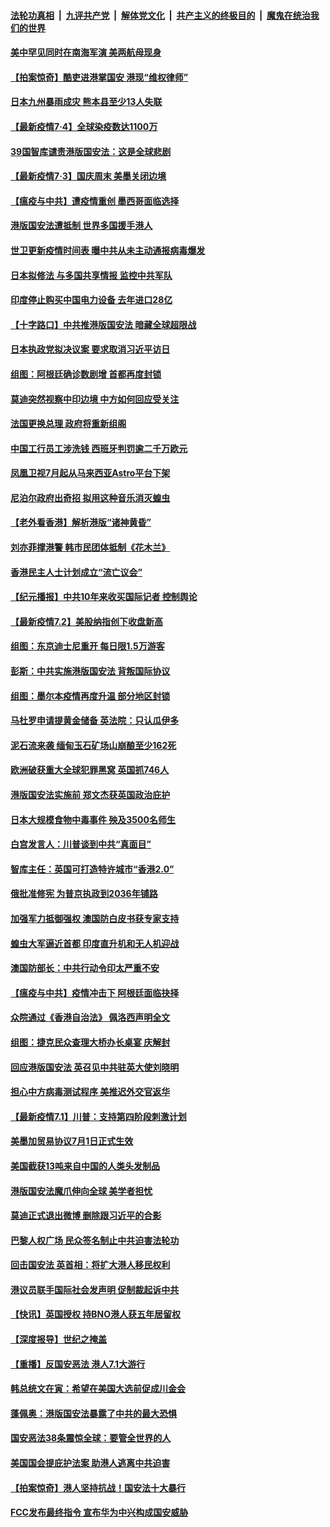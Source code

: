 

####  [法轮功真相](../../../../basic/blob/master/README.md?t=07042331) &nbsp;|&nbsp; [九评共产党](../../../../9ping.md/blob/master/README.md?t=07042331) &nbsp;|&nbsp; [解体党文化](../../../../jtdwh.md/blob/master/README.md?t=07042331)  &nbsp;|&nbsp; [共产主义的终极目的](../../../../gczydzjmd.md/blob/master/README.md?t=07042331) &nbsp;|&nbsp; [魔鬼在统治我们的世界](../../../../mgztzwmdsj.md/blob/master/README.md?t=07042331) 

#### [美中罕见同时在南海军演 美两航母现身](../pages/nsc418/n12232618.md?t=07042331) 

#### [【拍案惊奇】酷吏进港掌国安 港现“维权律师”](../pages/nsc418/n12231629.md?t=07042331) 

#### [日本九州暴雨成灾 熊本县至少13人失联](../pages/nsc418/n12232227.md?t=07042331) 

#### [【最新疫情7·4】全球染疫数达1100万](../pages/nsc418/n12231687.md?t=07042331) 

#### [39国智库谴责港版国安法：这是全球悲剧](../pages/nsc418/n12231267.md?t=07042331) 

#### [【最新疫情7·3】国庆周末 美墨关闭边境](../pages/nsc418/n12229080.md?t=07042331) 

#### [【瘟疫与中共】遭疫情重创 墨西哥面临选择](../pages/nsc418/n12229138.md?t=07042331) 

#### [港版国安法遭抵制 世界多国援手港人](../pages/nsc418/n12230835.md?t=07042331) 

#### [世卫更新疫情时间表 曝中共从未主动通报病毒爆发](../pages/nsc418/n12230942.md?t=07042331) 

#### [日本拟修法 与多国共享情报 监控中共军队](../pages/nsc418/n12230926.md?t=07042331) 

#### [印度停止购买中国电力设备 去年进口28亿](../pages/nsc418/n12230757.md?t=07042331) 

#### [【十字路口】中共推港版国安法 暗藏全球超限战](../pages/nsc418/n12229018.md?t=07042331) 

#### [日本执政党拟决议案 要求取消习近平访日](../pages/nsc418/n12230749.md?t=07042331) 

#### [组图：阿根廷确诊数剧增 首都再度封锁](../pages/nsc418/n12229774.md?t=07042331) 

#### [莫迪突然视察中印边境 中方如何回应受关注](../pages/nsc418/n12230232.md?t=07042331) 

#### [法国更换总理 政府将重新组阁](../pages/nsc418/n12229954.md?t=07042331) 

#### [中国工行员工涉洗钱 西班牙判罚逾二千万欧元](../pages/nsc418/n12229905.md?t=07042331) 

#### [凤凰卫视7月起从马来西亚Astro平台下架](../pages/nsc418/n12229766.md?t=07042331) 

#### [尼泊尔政府出奇招 拟用这种音乐消灭蝗虫](../pages/nsc418/n12229649.md?t=07042331) 

#### [【老外看香港】解析港版“诸神黄昏”](../pages/nsc418/n12228990.md?t=07042331) 

#### [刘亦菲撑港警 韩市民团体抵制《花木兰》](../pages/nsc418/n12226849.md?t=07042331) 

#### [香港民主人士计划成立“流亡议会”](../pages/nsc418/n12228680.md?t=07042331) 

#### [【纪元播报】中共10年来收买国际记者 控制舆论](../pages/nsc418/n12228144.md?t=07042331) 

#### [【最新疫情7.2】美股纳指创下收盘新高](../pages/nsc418/n12225896.md?t=07042331) 

#### [组图：东京迪士尼重开 每日限1.5万游客](../pages/nsc418/n12226855.md?t=07042331) 

#### [彭斯：中共实施港版国安法 背叛国际协议](../pages/nsc418/n12228135.md?t=07042331) 

#### [组图：墨尔本疫情再度升温 部分地区封锁](../pages/nsc418/n12227665.md?t=07042331) 

#### [马杜罗申请提黄金储备 英法院：只认瓜伊多](../pages/nsc418/n12227983.md?t=07042331) 

#### [泥石流来袭 缅甸玉石矿场山崩酿至少162死](../pages/nsc418/n12227900.md?t=07042331) 

#### [欧洲破获重大全球犯罪黑窝 英国抓746人](../pages/nsc418/n12227970.md?t=07042331) 

#### [港版国安法实施前 郑文杰获英国政治庇护](../pages/nsc418/n12227896.md?t=07042331) 

#### [日本大规模食物中毒事件 殃及3500名师生](../pages/nsc418/n12227855.md?t=07042331) 

#### [白宫发言人：川普谈到中共“真面目”](../pages/nsc418/n12227638.md?t=07042331) 

#### [智库主任：英国可打造特许城市“香港2.0”](../pages/nsc418/n12227010.md?t=07042331) 

#### [俄批准修宪 为普京执政到2036年铺路](../pages/nsc418/n12226978.md?t=07042331) 

#### [加强军力抵御强权 澳国防白皮书获专家支持](../pages/nsc418/n12226240.md?t=07042331) 

#### [蝗虫大军逼近首都 印度直升机和无人机迎战](../pages/nsc418/n12226447.md?t=07042331) 

#### [澳国防部长：中共行动令印太严重不安](../pages/nsc418/n12226619.md?t=07042331) 

#### [【瘟疫与中共】疫情冲击下 阿根廷面临抉择](../pages/nsc418/n12226223.md?t=07042331) 

#### [众院通过《香港自治法》 佩洛西声明全文](../pages/nsc418/n12226260.md?t=07042331) 

#### [组图：捷克民众查理大桥办长桌宴 庆解封](../pages/nsc418/n12223990.md?t=07042331) 

#### [回应港版国安法 英召见中共驻英大使刘晓明](../pages/nsc418/n12225641.md?t=07042331) 

#### [担心中方病毒测试程序 美推迟外交官返华](../pages/nsc418/n12225504.md?t=07042331) 

#### [【最新疫情7.1】川普：支持第四阶段刺激计划](../pages/nsc418/n12223137.md?t=07042331) 

#### [美墨加贸易协议7月1日正式生效](../pages/nsc418/n12225352.md?t=07042331) 

#### [美国截获13吨来自中国的人类头发制品](../pages/nsc418/n12225251.md?t=07042331) 

#### [港版国安法魔爪伸向全球 美学者担忧](../pages/nsc418/n12225012.md?t=07042331) 

#### [莫迪正式退出微博 删除跟习近平的合影](../pages/nsc418/n12225068.md?t=07042331) 

#### [巴黎人权广场 民众签名制止中共迫害法轮功](../pages/nsc418/n12221674.md?t=07042331) 

#### [回击国安法 英首相：将扩大港人移民权利](../pages/nsc418/n12224764.md?t=07042331) 

#### [港议员联手国际社会发声明 促制裁起诉中共](../pages/nsc418/n12224652.md?t=07042331) 

#### [【快讯】英国授权 持BNO港人获五年居留权](../pages/nsc418/n12224889.md?t=07042331) 

#### [【深度报导】世纪之掩盖](../pages/nsc418/n12223498.md?t=07042331) 

#### [【重播】反国安恶法 港人7.1大游行](../pages/nsc418/n12219819.md?t=07042331) 

#### [韩总统文在寅：希望在美国大选前促成川金会](../pages/nsc418/n12224373.md?t=07042331) 

#### [蓬佩奥：港版国安法暴露了中共的最大恐惧](../pages/nsc418/n12224268.md?t=07042331) 

#### [国安恶法38条震惊全球：要管全世界的人](../pages/nsc418/n12224164.md?t=07042331) 

#### [美国国会提庇护法案 助港人逃离中共迫害](../pages/nsc418/n12223603.md?t=07042331) 

#### [【拍案惊奇】港人坚持抗战！国安法十大暴行](../pages/nsc418/n12223602.md?t=07042331) 

#### [FCC发布最终指令 宣布华为中兴构成国安威胁](../pages/nsc418/n12222824.md?t=07042331) 

